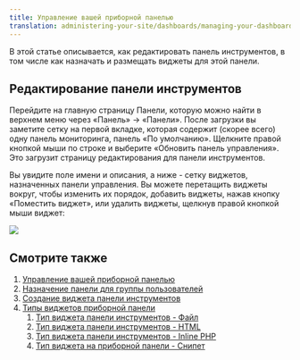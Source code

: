 ```yaml
---
title: Управление вашей приборной панелью
translation: administering-your-site/dashboards/managing-your-dashboard
---
```


В этой статье описывается, как редактировать панель инструментов, в том числе как назначать и размещать виджеты для этой панели.

## Редактирование панели инструментов

Перейдите на главную страницу Панели, которую можно найти в верхнем меню через «Панель» -> «Панели». После загрузки вы заметите сетку на первой вкладке, которая содержит (скорее всего) одну панель мониторинга, панель «По умолчанию». Щелкните правой кнопкой мыши по строке и выберите «Обновить панель управления». Это загрузит страницу редактирования для панели инструментов.

Вы увидите поле имени и описания, а ниже - сетку виджетов, назначенных панели управления. Вы можете перетащить виджеты вокруг, чтобы изменить их порядок, добавить виджеты, нажав кнопку «Поместить виджет», или удалить виджеты, щелкнув правой кнопкой мыши виджет:

![](/download/attachments/35586558/dashboard-edit.png?version=1&modificationDate=1315431495000)

## Смотрите также

1. [Управление вашей приборной панелью](building-sites/client-proofing/dashboards/managing)
2. [Назначение панели для группы пользователей](building-sites/client-proofing/dashboards/usergroups)
3. [Создание виджета панели инструментов](building-sites/client-proofing/dashboards/creating-a-widget)
4. [Типы виджетов приборной панели	](building-sites/client-proofing/dashboards/widget-types)
    1. [Тип виджета панели инструментов - Файл](building-sites/client-proofing/dashboards/widget-types/file)
    2. [Тип виджета панели инструментов - HTML](building-sites/client-proofing/dashboards/widget-types/html)
    3. [Тип виджета панели инструментов - Inline PHP](building-sites/client-proofing/dashboards/widget-types/inline-php)
    4. [Тип виджета на приборной панели - Снипет](building-sites/client-proofing/dashboards/widget-types/snippet)
